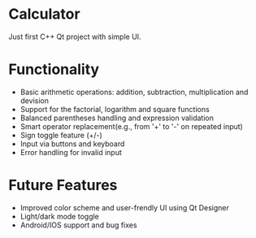 # Calculator
Just first C++ Qt project with simple UI.

# Functionality
- Basic arithmetic operations: addition, subtraction, multiplication and devision
- Support for the factorial, logarithm and square functions
- Balanced parentheses handling and expression validation
- Smart operator replacement(e.g., from '+' to '-' on repeated input)
- Sign toggle feature (+/-)
- Input via buttons and keyboard
- Error handling for invalid input

# Future Features
- Improved color scheme and user-frendly UI using Qt Designer
- Light/dark mode toggle
- Android/IOS support and bug fixes

